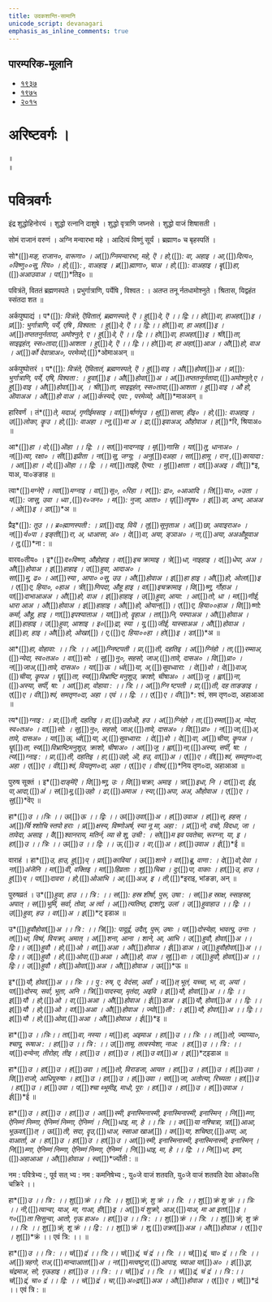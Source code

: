 ```yaml
---
title: उदकशान्ति-सामानि 
unicode_script: devanagari  
emphasis_as_inline_comments: true
---   
```


## पारम्परिक-मूलानि

- [१९३७](https://archive.org/stream/sAmaveda-jaiminIya-paravastu-paramparA-docs/sAmaveda-paravastu-1937#page/n12/mode/1up)
- [१९७५](https://archive.org/stream/sAmaveda-jaiminIya-paravastu-paramparA-docs/sAmaveda-paravastu-1975#page/n13/mode/2up)
- [२०१५](https://archive.org/stream/sAmaveda-jaiminIya-paravastu-paramparA-docs/AASHEERVACHANA%20SAAMAANI#mode/1up)


<div class="js_include" url="../../misc-devas/paravastu-saama/sadasaspatim.md"  newLevelForH1="2" includeTitle="true"> </div>  
<div class="js_include" url="../../indra/paravastu-saama/nAnadam.md"  newLevelForH1="2" includeTitle="true"> </div>  
<div class="js_include" url="../../misc-devas/paravastu-saama/brahma-jajJNAnam.md"  newLevelForH1="2" includeTitle="true"> </div>  
<div class="js_include" url="../../misc-devas/paravastu-saama/vyAhRti-sAmAni.md"  newLevelForH1="2" includeTitle="true"> </div>  
<div class="js_include" url="../../misc-devas/paravastu-saama/varuNa-sUktam.md"  newLevelForH1="2" includeTitle="true"> </div>  
<div class="js_include" url="../../indra/paravastu-saama/rathantaram.md"  newLevelForH1="2" includeTitle="true"> </div>  
<div class="js_include" url="../../agni/paravastu-saama/agne-raxa.md"  newLevelForH1="2" includeTitle="true"> </div>  
<div class="js_include" url="../../agni/paravastu-saama/A-vo-rAjAnam.md"  newLevelForH1="2" includeTitle="true"> </div>  
<div class="js_include" url="../../indra/paravastu-saama/vishvato-dAvan.md"  newLevelForH1="2" includeTitle="true"> </div>  
<div class="js_include" url="../../agni/paravastu-saama/mUrdhAnam-divaH.md"  newLevelForH1="2" includeTitle="true"> </div>  
<div class="js_include" url="../../agni/paravastu-saama/vAravantIyam.md"  newLevelForH1="2" includeTitle="true"> </div>  
<div class="js_include" url="../../soma/paravastu-saama/yauktAshvam.md"  newLevelForH1="2" includeTitle="true"> </div>  
<div class="js_include" url="../../soma/paravastu-saama/abhi-priyANi-pavate.md"  newLevelForH1="2" includeTitle="true"> </div>  
<div class="js_include" url="../../indra/paravastu-saama/gauShUktam.md"  newLevelForH1="2" includeTitle="true"> </div>  
<div class="js_include" url="../../indra/paravastu-saama/Ashva-sUktam.md"  newLevelForH1="2" includeTitle="true"> </div>  

<div class="js_include" url="../../misc-devas/paravastu-saama/ka-IM-vyaktAH.md"  newLevelForH1="2" includeTitle="true"> </div> 

<div class="js_include" url="../../agni/paravastu-saama/jarAbodha.md"  newLevelForH1="2" includeTitle="true"> </div>  

<div class="js_include" url="../../indra/paravastu-saama/shrAyantIyam.md"  newLevelForH1="2" includeTitle="true"> </div> 

<div class="js_include" url="../../soma/paravastu-saama/sakhAya-A-ni-ShIdata.md"  newLevelForH1="2" includeTitle="true"> </div> 

<div class="js_include" url="../../indra/paravastu-saama/vAmadevyam.md"  newLevelForH1="2" includeTitle="true"> </div> 

# अरिष्टवर्गः ।
<div class="js_include" url="../../agni/paravastu-saama/abodhyagniH.md"  newLevelForH1="2" includeTitle="true"> </div>  

<div class="js_include" url="../../misc-devas/paravastu-saama/mahi-trINAm.md"  newLevelForH1="2" includeTitle="true"> </div>
 
<div class="js_include" url="../../indra/paravastu-saama/tvAvataH.md"  newLevelForH1="2" includeTitle="true"> </div> 
 
<div class="js_include" url="../../indra/paravastu-saama/indran-naro-grAma-geyam.md"  newLevelForH1="2" includeTitle="true"> </div>

<div class="js_include" url="../../misc-devas/paravastu-saama/tyamU-Shu.md"  newLevelForH1="2" includeTitle="true"> </div> 

<div class="js_include" url="../../indra/paravastu-saama/trAtAram-indram.md"  newLevelForH1="2" includeTitle="true"> </div>

 
<div class="js_include" url="../../soma/paravastu-saama/AdIShAdiyyam.md"  newLevelForH1="2" includeTitle="true"> </div> ॥
 
<div class="js_include" url="../../soma/paravastu-saama/dIrgham.md"  newLevelForH1="2" includeTitle="true"> </div> ॥

<div class="js_include" url="../../misc-devas/paravastu-saama/varuNa-pAsham.md"  newLevelForH1="2" includeTitle="true"> </div> 

<div class="js_include" url="../../agni/paravastu-saama/agnir-mUrdhA.md"  newLevelForH1="2" includeTitle="true"> </div> 

<div class="js_include" url="../../agni/paravastu-saama/agna-AyUMShi.md"  newLevelForH1="2" includeTitle="true"> </div> 


# पवित्रवर्गः

<div class="js_include" url="../../misc-devas/Rk/Apo-hi-ShThA.md"  newLevelForH1="2" includeTitle="true"> </div> 

<div class="js_include" url="../../soma/paravastu-saama/tarat-sa-mandI.md"  newLevelForH1="2" includeTitle="true"> </div> 

<div class="js_include" url="../../soma/Rk/yaH-pAvamAnIH.md"  newLevelForH1="2" includeTitle="true"> </div> 

<div class="js_include" url="../../indra/paravastu-saama/eto-nvindram.md"  newLevelForH1="2" includeTitle="true"> </div> 

इंद्र शुद्धोहिनोरयं । शुद्धो रत्नानि दाशुषे । शुद्धो वृत्राणि जघ्नसे । शुद्धो वाजं शिषासती ।  

सोमं राजानं वरुणं । अग्नि मन्वारभा महे । आदित्यं विष्णुं सूर्यं । ब्रह्माण० च बृहस्पतिं ।  

सो*([])*मङ्, राजान०, वारूणा० । अ*([])*ग्निमन्वारभा, महे, ऎ । हो,*([])*: वा, अहाइ । 
आ,*([])*दित्य०, ०विष्णु००सू, रिय० । हो,*([])*: , वाअहाइ । ब्र*([])*ह्माणा०, चाअ । हो,*([])*: वाअहाइ ।  बॄ*([])*हा,*([])*अआउवाअ । पा*([])*तिइ० ॥

<div class="js_include" url="../../indra/paravastu-saama/yata-indra.md"  newLevelForH1="2" includeTitle="true"> </div> 

<div class="js_include" url="../../misc-devas/paravastu-saama/brahma-jajJNAnam.md"  newLevelForH1="2" includeTitle="true"> </div> 
 
पवित्रंतॆ, विततं ब्रह्मणस्पते । प्रभुर्गात्राणि, पर्येषि , विश्वत : । अतप्त तनू र्नतधामोश्नुते । श्रितास, यिद्वहंत स्संतदा शत ॥

अर्कपुष्पाद्यं । प*([])*: वित्रंते, ऎवितातं, ब्रह्मणस्पते, ऎ । हु*([])*वे, ऎ ।। द्वि:।। हो*([])*वा, हाअहा*([])*इ । प्र*([])*: भुर्गात्राणि, पर्ये, एषि , विश्वता: । हु*([])*वे, ऎ ।। द्वि:।। हो*([])*वा, हा अहा*([])*इ । अ*([])*तप्ततनुर्नतादा, अमोश्नुते, ए । हु*([])*वे, ऎ 
।। द्वि:।। हो*([])*वा, हाअहा*([])*इ । श्री*([])*ता, साइद्वहंत, स्स०तादा,*([])*आशता । हु*([])*वे, ऎ ।। द्वि:।। हो*([])*वा, हा अहा*([])*आअ । औ*([])*हो, वाअ । अ*([])*र्को देवान्नाअ०, परमेव्यो,*([])*ओमाअअन् ॥


अर्कपुष्पोत्तरं । प*([])*: वित्रंते, ऎवितातं, ब्रह्मणस्पते, ऎ । हु*([])*वाइ । औ*([])*होवा*([])*अ । प्र*([])*: भुर्गात्राणि, पर्ये, एषि, विश्वता : । हुवा*([])*इ । औ*([])*होवा*([])*अ । अ*([])*तप्ततनूर्नतादा,*([])*अमोश्नुते,ए ।
 हु*([])*वाइ । औ*([])*होवा*([])*अ, । श्री*([])*ता, साइद्वहंत, स्स०तादा,*([])*आशता । हु*([])*वाइ । औ     हो, ऒवाअअ । औ*([])*हो वाअ । अ*([])*र्कस्यदे, 
एवा: , परमेव्यो, ओ*([])*माअअन् ॥


<div class="js_include" url="../../agni/paravastu-saama/barhiShIyam.md"  newLevelForH1="2" includeTitle="true"> </div> 


हारिवर्णं । तं*([])*ते, मदाअं, गृणीईमसाइ । वा*([])*र्षाणंपॄउ । क्षु*([])*सासा, 
हीइ० । हो,*([])*: वाअहाइ । उ*([])*लोका, कॄउ । हो,*([])*: वाअहा । त्नू,*([])*मा
अ । द्रा,*([])*इवाअअ, औहोवाअ । ह*([])*रि, श्रियाअ० ॥

<div class="js_include" url="../../agni/paravastu-saama/IDiShva.md"  newLevelForH1="2" includeTitle="true"> </div> 

<div class="js_include" url="../../agni/paravastu-saama/yadvA.md"  newLevelForH1="2" includeTitle="true"> </div> 

आ*([])*हा । वो,*([])*ऒहा ।। द्वि: ।।  सा*([])*नादग्नाइ । मृ*([])*णासि । या*([])*तू, धानाअ० । न*([])*त्वा, रक्षा० । सी*([])*इप्रीता । ना*([])*सू, जग्यू: । अनु*([])*दअहा । सा*([])*हामू । रान् ,*([])*कायादा : । आ*([])*हा । वो,*([])*ऒहा ।। द्वि: ।।  मा*([])*ताइहॆ, ऎत्या: । मु*([])*क्षाता । दा*([])*अअइ । वी*([])*इ, याअ, या०ङङाह ॥


त्वा*([])*मग्नेऎ । त्वा*([])*मग्नाइ । वा*([])*सू०, ०रिहा । रु*([])*: द्रा०, ०आआदि ।   ति*([])*या०, ०उता । य*([])*: जासू, उवा । ध्वा ,*([])*र०जन० । म*([])*: नुजा, आता० । घृ*([])*तपॄष० । इ*([])*डा, अभा, आअअ । ओ*([])*इ । डा*([])*अ ॥


प्रैइ*([])*:  तूउ ।।  ब्र०ह्माणस्पती : । प्रा*([])*दाइ, वियॆ । तू*([])*सूनृताअ । 
अ*([])*छा, अवाइराअ०  । न*([])*र्य०पा । इङ्ती*([])*रा, अ, धाआसा, अ० । दे*([])*वा,
अया, ङ्ञाअ० । ना,*([])*अया, अअऔहूवाअ । तू,*([])*ना : ॥


वारव०तीय० ।  इ*([])*द०विष्णा, औहोहाइ । वा*([])*इच क्रामाइ । त्रे*([])*धा, नाइहाइ । द*([])*धेपा, अअ । औ*([])*होवाअ । इ*([])*हाहाइ । उ*([])*हुवा, आदाअ० ।  
सा*([])*मू, ढ० । आ*([])*स्या , आपा० ०सू, उउ । औ*([])*होवाअ । इ*([])*हा
हाइ । औ*([])*हो, ओला*([])*इ । ए*([])*ए, हिया०, ०हाअ । त्री*([])*णिपदा, औहू 
हाइ । वा*([])*इचक्रामाइ । वि*([])*ष्णू, र्गोहाअ । पा*([])*दाभाआअअ । औ*([])*हो, 
वाअ ।   इ*([])*हाहाइ । उ*([])*हुवा, आया: । आ*([])*तो, धा । मा*([])*णीई, धारा
आअ । औ*([])*होवाअ । इ*([])*हाहाइ । औ*([])*हो, ओयान्*([])*। ए*([])*ए, 
हिया००हाअ । वि*([])*ष्णो: कर्मा, औहू, हाइ । णा*([])*इपश्याताअ । या*([])*तो, वॄहाअ । ता*([])*नि, पस्पाअअ । औ*([])*होवाअ । इ*([])*हाहाइ । उ*([])*हुवा, आशाइ । 
इ०*([])*द्रा, स्या । यू,*([])*जीई, यास्साअअ । औ*([])*होवाअ । इ*([])*हा, हाइ । 
औ*([])*हो, ओखा*([])*। ए,*([])*ए, हिया००हा । हो*([])*इ । डा*([])*अ ॥


आ*([])*हा, वोहावा: ।। त्रि: ।। अ*([])*ग्निष्टपती । प्रा,*([])*ती, दहतिइ । अ*([])*ग्निंहो । ता,*([])*रम्माअ,*([])*न्येदा, स्व०तअ० । वा*([])*सो: । सू*([])*नु०, सहसो, जाअ,*([])*तावे, दासअ० । 
वि*([])*प्रा० । न*([])*जाअ,*([])*तावे, दासअ० । या*([])*ऊ । र्ध्व*([])*या, अ,*([])*सूवध्वारा: । दे*([])*वो । दे*([])*वाअ,*([])*चीया, कॄपअ । घॄ*([])*ता, स्य*([])*विभ्राष्टि मनुशूउ, क्राशो, चीषाअ० ।  आ*([])*जू । ह्वा*([])*ना,*([])*अस्या, सर्पी, षा: । आ*([])*हा, वोहावा : ।। त्रि:।। अ*([])*ग्नि ष्टपती । प्रा,*([])*ती, दह ताङङाइ ।  ए*([])*ए । वी*([])*श्वं, समतृण०दा, अहा । 
एवं ।। द्वि: ।। ए*([])*ए । वी*([])*: श्वं, सम तृण०दा, अहाआआ  ॥


त्य*([])*ग्नाइ : । प्रा,*([])*ती, दहतिइ । हा,*([])*उहोऒ, हउ । अ*([])*ग्निंहो । 
ता,*([])*रम्मा*([])*अ, न्येदा, स्व०तअ० । वा*([])*सो: । सू*([])*नु०, सहसो, जाअ,*([])*तावे, दासअ० । वि*([])*प्रा० । न*([])*जा,*([])*अ, तावे, दासअ० । या*([])*ऊ, र्ध्व*([])*या, अ,*([])*सूवध्वारा: । दे*([])*वो । दे*([])*वा, अ*([])*चीया, कॄपअ । घॄ*([])*ता, 
स्य*([])*विभ्राष्टिमनुशूउ, क्राशो, चीषाअ० ।  आ*([])*जू । ह्वा*([])*ना,*([])*अस्या, सर्पी, षा: । त्य*([])*ग्नाइ : । प्रा,*([])*ती, दहतिइ । हा,*([])*उहो, ऒ, हउ, वा*([])*अ ।  ए*([])*ए ।  वी*([])*श्वं, समतृण०दा, अहा । ए*([])*ए । वी*([])*श्वं, वियतृण०दा, अहा । ए*([])*ए । वीश्वं,*([])*निय तृण०दा, अहाआआ ॥

 
पुरुष सूक्तं । इ*([])*दाङ्मॆऎ । वि*([])*ष्णू, उः । वि*([])*चक्रा, अमाइ । त्रा*([])*इधा, नि । दा*([])*दा, ईइ, पा,आदा,*([])*अं । स*([])*मू,*([])*उहो । ढा,*([])*अमाअ । स्या,*([])*अपा, अअ, औहोवाअ । ए*([])*ए ।  सु*([])*वॆए  ॥


हा*([])*उ ।।त्रिः ।। ऊ*([])*ऊ ।। द्विः ।। ऊ*([])*उवा*([])*अ । ह*([])*उवाअ । 
ह*([])*स्, हहस् । अ*([])*र्चि श्शोचि स्तपो हराः । प्र*([])*क्षस्य, विष्णोअर्ष, स्या नू मा, 
अहा : ।  प्र*([])*नो, वचो, विदधा, जा । तावेदा, असाइ । वै*([])*श्वानराय, मतिर्न, 
व्या से शू, उची :  । सो*([])*म इव पवतेचा, रूरग्ना, या, इ । हा*([])*उ ।। त्रिः ।। 
ऊ*([])*उ ।। द्विः ।।  ऊ,*([])*उ । वा,*([])*अ । हा*([])*उवाअ । ई*([])*ई ॥

 
वाराहं । हा*([])*उ, हाउ, हु*([])*प् । प्रा*([])*कावियां । ऊ*([])*शाने ।  वा*([])*ब्रू, वाणा : । दे*([])*वो,देवा । ना*([])*अंजॆनि ।  मा*([])*वी, वक्तिइ । मा*([])*हिव्रताः ।  शू*([])*चिबा । दुः*([])*पा, वाकाः । हा*([])*उ, हाउ । हु*([])*प् । पा*([])*दावरा ।  हो,*([])*ओआभि । आ,*([])*अअ, इ । ती,*([])*इराइ, भांङङा, अन् ॥


पुरुषव्रतं । उ*([])*हुवा, हाउ ।। त्रि : ।। स*([])*: हस्र शीर्षा, पुरू, उषा :  । स*([])*ह  स्राक्ष, स्साहस्रा, अपात् । स*([])*भूमिं, सर्वा, तोवा, अ र्त्वा ।    अ*([])*त्यतिष्ठ, द्दाशांगू, उलां । उ*([])*हुवाहाउ ।। द्विः ।। उ*([])*हुवा, हउ । वा*([])*अ । इ*([])*ट्
इडाअ ॥


उ*([])*हुवौहोवा*([])*अ ।। त्रि : ।। त्रि*([])*: पादूर्द्व, उदैत्, पुरू, उषाः । पा*([])*दोस्येहा, भावत्पू, उनाः । त*([])*धा, विष्वं, वियक्रा, अमात् । अ*([])*शना, आना । शाने, आ, आभि । उ*([])*हुवौ, होवा*([])*अ ।। द्विः।। उ*([])*हुवौ । हो,*([])*ओ । वा*([])*अआ । 
औ*([])*होवाअ । ई*([])*डाअ । उ*([])*हुवौहोवा*([])*अ ।। द्विः।। उ*([])*हुवौ । 
हो,*([])*ओवा,*([])*अआ । औ*([])*हो, वाअ । सू*([])*वाः । उ*([])*हुवौ, होवा*([])*अ ।। द्विः।। उ*([])*हुवौ ।   हो*([])*ओवा*([])*अअ ।  औ*([])*होवाअ । ऊ*([])*ऊ ॥


इ*([])*यौ, होवा*([])*अ ।। त्रिः ।। पु     : रुष, ए, वेदंसा, अर्वां । य*([])*त् भूतं, यच्चा, भा, वा, अयां । पा*([])*दोस्य, सर्वा, भूता, अनि । त्रि*([])*पादस्या, मृतंदा, अइवि । इ*([])*यौ, होवा*([])*अ ।। द्विः ।। इ*([])*यौ । हो,*([])*ओ । 
वा,*([])*अआ । औ*([])*होवाअ । ई*([])*डाअ । इ*([])*यौ, होवा*([])*अ ।। द्विः ।।  
इ*([])*यौ । हो,*([])*ओ । वा*([])*अआ । औ*([])*होवाअ । ज्यो*([])*ती : । इ*([])*यौ, होवा*([])*अ ।। द्विः।। इ*([])*यौ । हो,*([])*ओवा,*([])*अआ । औ*([])*होवाअ । 
ई*([])*इ ॥


हा*([])*उ ।।त्रिः।। ता*([])*वा, नस्या । म*([])*हा, अइमाअ । हा*([])*उ ।। त्रिः ।। त*([])*तो, ज्याय्या०, श्चापू, रूषाअ :  । हा*([])*उ ।। त्रि : ।। उ*([])*तामृ, तत्वस्येशा, नाअ: । हा*([])*उ ।। त्रि : ।।  य*([])*दन्येना, तीरोहा, तीइ । हा*([])*उ । हा*([])*उ । ह*([])*उ वा*([])*अ । इ*([])*ट्इडाअ ॥


हा*([])*उ । हा*([])*उ । ह*([])*उवा । त*([])*तो, विराडजा, आयत । हा*([])*उ । हा*([])*उ । 
ह*([])*उवा । वि*([])*राजो, आधिपूरुषाः । हा*([])*उ । हा*([])*उ । ह*([])*उवा । 
सा*([])*जा, अतोत्या, रिच्यता । हा*([])*उ । हा*([])*उ । ह*([])*उवा । प*([])*श्चा थ्भूमीइ, माधो, पूरः । हा*([])*उ । हा*([])*उ । ह*([])*उवाअ । ई*([])*ई ॥



हा*([])*उ । हा*([])*उ । हा*([])*उ । आ*([])*स्मी, इनास्मिनास्मी, इनास्मिनास्मी, इनास्मिन् । 
नि*([])*म्णा, ऐनिम्णं निम्णा, ऐनिम्णं निम्णा, ऐनिम्णं । नि*([])*धाइ, मा, हे ।। त्रिः ।। क*([])*या नश्चित्रा, त्रा*([])*आआ, भूऊवा*([])*त् । ऊ*([])*ती, सदा, वॄउ,*([])*धाअ, स्साआ
खाअ*([])*। क*([])*या, शचिष्ठा,*([])*अया, आ, वाआर्ता, अ । हा*([])*उ । हा*([])*उ । 
हा*([])*उ । आ*([])*स्मी, इनास्मिनास्मी, इनास्मिनास्मी, इनास्मिन् । नि*([])*म्णा, ऐनिम्णं निम्णा, ऐनिम्णं निम्णा, ऐनिम्णं ।  नि*([])*धाइ, मा, हे ।। द्वि: ।। नि*([])*धा, इमा,*([])*अहाआआ । औ*([])*होवाअ । स्व*([])*र्ज्योती : ॥



नम : पवित्रेभ्य :, पूर्व सत् भ्य : नम : कमनिषेभ्य :, यु०जे वाजं शतवति, यु०जे वाजं शतवति देवा ओका०सि चक्रिरे ।। 

हा*([])*उ ।। त्रि : ।। शु*([])*क्रं ।। त्रि: ।। शु*([])*क्रं, शु क्रं ।। त्रि: ।। शु*([])*क्रं शू क्रं ।। त्रिः ।। 
नी,*([])*त्वान्वा, याअ, मा, गाआ, ही*([])*इ । अ*([])*यं शुक्रो, आअ,*([])*याअ, मा आ इता*([])*इ । ग०*([])*ता सिसुन्वा, आतो, गृऊ हाअ० । हा*([])*उ ।। त्रि : ।। शु*([])*क्रं ।। त्रि: ।। शु*([])*क्रं,  शु क्रं ।। त्रि: ।। शु*([])*क्रं, शू क्रं ।। द्वि : ।। शु*([])*क्रं । शू,*([])*उक्रा*([])*अअ । औ*([])*होवाअ । ए*([])*ए । शु*([])*क्रं ।। एवं  त्रि: ।। ॥


हा*([])*उ ।। त्रि : ।। चं*([])*द्रं ।। त्रि:।। चं*([])*द्रं, चं द्रं ।। त्रि: ।। चं*([])*द्रं, चा० द्रं ।। त्रि: ।। अ*([])*त्रहगो, राअ,*([])*मान्वाआता*([])*अ । ना*([])*मत्वष्टुरा,*([])*आपाइ, च्याआ
या*([])*अ० । इ*([])*द्धा, चंद्रमाअ, सो, गृऊहाइ । हा*([])*उ ।। त्रि : ।। चं*([])*द्रं ।। त्रि: ।। 
चं*([])*द्रं, चं द्रं ।। त्रि :।। चं*([])*द्रं, चा० द्रं ।। द्वि: ।। चं*([])*द्रं । चा,*([])*अ०द्रा*([])*अअ । औ*([])*होवाअ । ए*([])*ए । चं*([])*द्रं ।। एवं त्रि : ॥


<div class="js_include" url="../../misc-devas/paravastu-saama/setUMs-tara.md"  newLevelForH1="2" includeTitle="true"> </div> 


